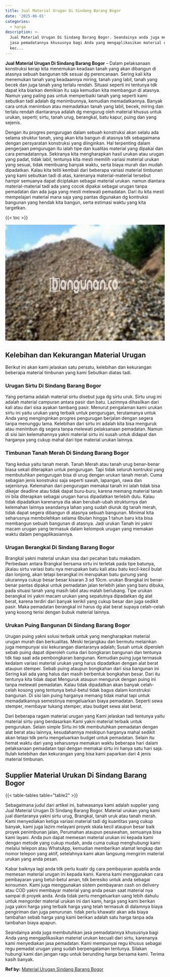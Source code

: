 ```yaml
---
title: Jual Material Urugan Di Sindang Barang Bogor
date: '2025-06-01'
categories:
  - harga
description: >-
  Jual Material Urugan Di Sindang Barang Bogor. Seandainya anda juga membutuhkan
  jasa pemadatannya khususnya bagi Anda yang mengaplikasikan material urukan
  kec...
---
```


**Jual Material Urugan Di Sindang Barang Bogor** – Dalam pelaksanaan konstruksi kerap kita menemukan keadaan tanah yang akan dibangun di atasnya sebuah bangunan tdk sesuai dg perencanaan. Sering kali kita menemukan tanah yang keadaannya miring, tanah yang labil, tanah yang becek dan juga tanah yang terlalu rendah. Situasi seperti ini tentunya tdk dapat kita biarkan demikian itu saja kemudian kita membangun di atasnya. Namun yang paling pas untuk memperbaiki tanah yang seperti kami sebutkan tadi adalah dg menimbunnya, kemudian memadatkannya. Banyak cara untuk menimbun atau memadatkan tanah yang labil, becek, miring dan terlalu rendah diantaranya adalah dg mengurug oleh material khusus untuk urukan, seperti; sirtu, tanah urug, berangkal, batu kapur, puing dan yang sejenis.

Dengan itu progres pengurugan dalam sebuah konstruksi akan selalu ada selama struktur tanah, yang akan kita bangun di atasnya tdk sebagaimana dengan persyaratan konstruksi yang diinginkan. Hal terpenting dalam pengerjaan pengurugan itu ialah tipe dan kualitas material yang dipakai dan cara pemadatannya. Sekiranya kita mengharapkan hasil urukan atau urugan yang padat, tidak labil, tentunya kita mesti memilih variasi material urukan yang sesuai, tidak membuang banyak waktu, serta biaya murah dan mudah dipadatkan. Kalau kita teliti kembali dari beberapa variasi material timbunan yang kami sebutkan tadi di atas, karenanya material-material tersebut hampir semuanya dapat diciptakan sebagai material urukan. namun diantara material-material tadi ada yang cocok dipakai sebagai urugan tanpa pemadatan dan ada juga yang mesti melewati pemadatan. Dari itu kita mesti mempelajari material mana saja yang pantas digunakan dg kontruksi bangunan yang hendak kita bangun, serta estimasi waktu yang kita targetkan.

{{< toc >}}

![Jual Material Urugan Di Sindang Barang Bogor](/images/jual-urugan-44.png)

## Kelebihan dan Kekurangan Material Urugan

Berikut ini akan kami jelaskan satu persatu, kelebihan dan kekurangan beberapa material timbunan yang kami Sebutkan diatas tadi.

### Urugan Sirtu Di Sindang Barang Bogor

Yang pertama adalah material sirtu disebut juga dg sirtu uruk. Sirtu urug ini adalah material campuran antara pasir dan batu. Lazimnya dihasilkan dari kali atau dari sisa ayakan tambang pasir. Menurut pengalaman kami urukan sirtu ini yaitu urukan yang terbaik untuk pengurugan, terutamanya untuk Anda yang menginginkan progres pengurugan berjalan dengan segera tanpa menunggu lama. Kelebihan dari sirtu ini adalah kita bisa menguruk atau menimbun dg segera tanpa melewati pelaksanaan pemadatan. Namun di sisi lain kelemahannya yakni material sirtu ini susah untuk didapat dan harganya yang cukup mahal dari tipe material urukan lainnya.

### Timbunan Tanah Merah Di Sindang Barang Bogor

Yang kedua yaitu tanah merah. Tanah Merah atau tanah urug benar-benar biasa sekali diterapkan untuk pengurugan. Tapi tidak seluruh kontruksi yang membutuhkan pengurugan bisa di urug dengan urukan tanah merah. Cuma sebagian jenis konstruksi saja seperti sawah, lapangan, rawa dan sejenisnya. Kelemahan dari pengurugan memakai tanah ini ialah tidak bisa dikejar deadline atau tidak dapat buru-buru, karena memang material tanah ini bila diterapkan sebagai urugan harus dipadatkan terlebih dulu. Kalau tidak dipadatkan karenanya dia akan berubah-ubah strukturnya dan kelemahan lainnya seandainya lahan yang sudah diuruk dg tanah merah, tidak dapat segera dibangun di atasnya sebuah bangunan. Minimal kita seharusnya membolehkan selama 6bulan hingga 1 tahun baru kita bisa membangun sebuah bangunan di atasnya. Jadi urukan Tanah ini yakni macam urugan yang termasuk dalam kelompok urugan yang memakan waktu dalam pengaplikasiannya.

### Urugan Berangkal Di Sindang Barang Bogor

Brangkal yakni material urukan sisa dari pecahan batu makadam. Perbedaan antara Brangkal bersama sirtu ini terletak pada tipe batunya, jikalau sirtu variasi batu nya merupakan batu kali atau batu kecil-kecil bulat dan lonjong, akan tetapi berangkal ini merupakan batu gunung yang ukurannya cukup besar besar kisaran 3 sd 10cm. urukan Brangkal ini benar-benar pantas dipakai untuk pemadatan jalan terlebih jalan yang baru dibuka, pada situasi tanah yang masih labil atau malah berlubang. Tipe urukan berangkal ini yakni macam urukan yang sepatutnya dipadatkan dg alat berat, karena terdiri dari banyak kerikil yang cukup besar dan juga sedikit pasir. Maka pemadatan berangkal ini harus dg alat berat supaya celah-celah yang kosong terisi dengan bubuk material lainnya.

### Urukan Puing Bangunan Di Sindang Barang Bogor

Urugan puing yakni solusi terbaik untuk yang mengharapkan material urugan murah dan berkualitas. Meski terjangkau dan bermutu melainkan juga mempunyai sisi kekurangan diantaranya adalah; Susah untuk diperoleh sebab puing dapat diperoleh cuma dari bongkaran bangunan dan tentunya tdk tiap saat ada pembongkaran bangunan. Kemudian puing juga termasuk kedalam variasi material urukan yang harus dipadatkan dengan alat berat ataupun stemper. Sebab puing ataupun bongkahan dari sisa bangunan ini Sering kali ada yang halus dan masih berbentuk bongkahan besar. Dari itu tentunya kita tidak dapat Menguruk ataupun menguruk dengan puing ini tanpa melewati pemadatan. Kalau tidak dipadatkan akan banyak celah-celah kosong yang tentunya betul-betul tidak bagus dalam konstruksi bangunan. Di sisi lain puing harganya memang tidak mahal tapi untuk memadatkannya semestinya mengeluarkan biaya pemadatan. Seperti sewa stemper, membayar tukang stemper, atau budget sewa alat berat.

Dari beberapa ragam material urugan yang Kami jelaskan tadi tentunya yaitu material sirtu yang berdasarkan Kami yakni material terbaik untuk pengurukan. Selain simple Sirtu ini tdk membutuhkan pemadatan dengan alat berat atau lainnya, kesudahannya meskipun harganya mahal sedikit akan tetapi tdk perlu mengeluarkan budget untuk pemadatan. Selain itu hemat waktu dari yang seharusnya memakan waktu beberapa hari dalam pelaksanaan pemadatan tapi dengan memakai sirtu ini hanya satu hari saja. Itulah kelebihan dan kekurangan yang bisa kami paparkan dari 4 jenis material timbunan.

## Supplier Material Urukan Di Sindang Barang Bogor

{{< table-tables table="table2" >}}

Sebagaimana judul dari artikel ini, bahwasanya kami adalah supplier yang Jual Material Urugan Di Sindang Barang Bogor. Material urukan yang kami jual diantaranya yakni sirtu urug, Brangkal, tanah uruk atau tanah merah. Kami menyediakan ketiga variasi material tadi dg kuantitas yang cukup banyak, kami juga lazim melayani proyek skala kecil ataupun besar baik proyek penimbunan jalan, Perumahan ataupun pesawahan, semuanya bisa kami layani. Anda pun dapat memesan material urukan ini kepada kami dengan metode yang cukup mudah, anda cuma cukup menghubungi kami melalui telepon atau WhatsApp, kemudian memberikan alamat lengkap dan nomor telepon yang aktif, setelahnya kami akan langsung mengirim material urukan yang anda pesan.

Kabar baiknya lagi anda tdk perlu kuatir dg cara pembayaran apabila anda memesan material urugan ini kepada kami. Karena kami menggunakan cara pembayaran yang betul-betul aman, tdk beresiko untuk anda sebagai konsumen. Kami juga menggunakan sistem pembayaran cash on delivery atau COD yakni membayar material yang anda pesan saat material nya sampai di proyek anda. Anda tidak perlu mengeluarkan uang lebih dahulu untuk mengorder material urukan ini dari kami, harga yang kami berikan juga yakni harga yang terbaik harga yang telah termasuk di dalamnya biaya pengiriman dan juga penurunan. tidak perlu khawatir akan ada biaya tambahan sebab harga yang kami berikan adalah satu harga tanpa ada tambahan biaya apapun.

Seandainya anda juga membutuhkan jasa pemadatannya khususnya bagi Anda yang mengaplikasikan material urukan kecuali dari sirtu, karenanya kami menyediakan jasa pemadatan. Kami mempunyai regu khusus sebagai regu pemadat urugan yang sudah berpengalaman tentunya. Silakan hubungi kami dan jangan ragu untuk berunding harga bersama kami. Terima kasih banyak.

**Ref by:** [Material Urugan Sindang Barang Bogor](https://id.wikipedia.org/wiki/Material)

